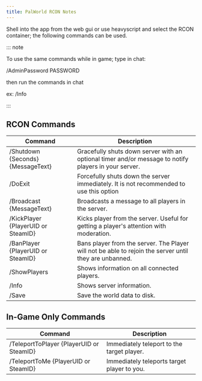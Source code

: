 ```yaml
---
title: PalWorld RCON Notes
---
```


Shell into the app from the web gui or use heavyscript and select the RCON container; the following commands can be used.

::: note

To use the same commands while in game;
type in chat:

/AdminPassword PASSWORD

then run the commands in chat

ex: /Info

:::

## RCON Commands

| Command                            | Description                                                                                            |
| ---------------------------------- | ------------------------------------------------------------------------------------------------------ |
| /Shutdown {Seconds} {MessageText}  | Gracefully shuts down server with an optional timer and/or message to notify players in your server.   |
| /DoExit                            | Forcefully shuts down the server immediately. It is not recommended to use this option                 |
| /Broadcast {MessageText}           | Broadcasts a message to all players in the server.                                                     |
| /KickPlayer {PlayerUID or SteamID} | Kicks player from the server. Useful for getting a player's attention with moderation.                 |
| /BanPlayer {PlayerUID or SteamID}  | Bans player from the server. The Player will not be able to rejoin the server until they are unbanned. |
| /ShowPlayers                       | Shows information on all connected players.                                                            |
| /Info                              | Shows server information.                                                                              |
| /Save                              | Save the world data to disk.                                                                           |

## In-Game Only Commands

| Command                                  | Description                                 |
| ---------------------------------------- | ------------------------------------------- |
| /TeleportToPlayer {PlayerUID or SteamID} | Immediately teleport to the target player.  |
| /TeleportToMe {PlayerUID or SteamID}     | Immediately teleports target player to you. |
